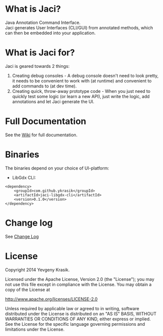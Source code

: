 # What is Jaci?
Java Annotation Command Interface.  
Jaci generates User Interfaces (CLI/GUI) from annotated methods, which can then be embedded into your application.

# What is Jaci for?
Jaci is geared towards 2 things:

1. Creating debug consoles - A debug console doesn't need to look pretty, it needs to be convenient to work with (at runtime) and convenient to add commands to (at dev time).
2. Creating quick, throw-away prototype code - When you just need to quickly test some logic (or learn a new API), just write the logic, add annotations and let Jaci generate the UI.

# Full Documentation
See the [Wiki](https://github.com/ykrasik/jaci/wiki) for full documentation.

# Binaries
The binaries depend on your choice of UI-platform:
* LibGdx CLI:
```
<dependency>
    <groupId>com.github.ykrasik</groupId>
    <artifactId>jaci-libgdx-cli</artifactId>
    <version>0.1.0</version>
</dependency>
```

# Change log
See [Change Log](https://github.com/ykrasik/jaci/blob/master/CHANGELOG.md)

# License
Copyright 2014 Yevgeny Krasik.

Licensed under the Apache License, Version 2.0 (the "License"); you may not use this file except in compliance with the License. You may obtain a copy of the License at

http://www.apache.org/licenses/LICENSE-2.0

Unless required by applicable law or agreed to in writing, software distributed under the License is distributed on an "AS IS" BASIS, WITHOUT WARRANTIES OR CONDITIONS OF ANY KIND, either express or implied. See the License for the specific language governing permissions and limitations under the License.